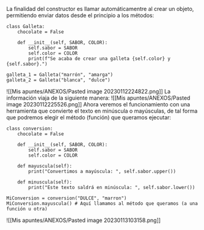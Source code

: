 La finalidad del constructor es llamar automáticamentre al crear un objeto, permitiendo enviar datos desde el principio a los métodos:
```
class Galleta:
    chocolate = False

    def __init__(self, SABOR, COLOR):
        self.sabor = SABOR
        self.color = COLOR
        print(f"Se acaba de crear una galleta {self.color} y {self.sabor}.")

galleta_1 = Galleta("marrón", "amarga")
galleta_2 = Galleta("blanca", "dulce")
```
![[Mis apuntes/ANEXOS/Pasted image 20230112224822.png]]
La información viaja de la siguiente manera:
![[Mis apuntes/ANEXOS/Pasted image 20230112225526.png]]
Ahora veremos el funcionamiento con una herramienta que convierte el texto en minúscula o mayúsculas, de tal forma que podremos elegir el método (función) que queramos ejecutar:

```
class conversion:
    chocolate = False

    def __init__(self, SABOR, COLOR):
        self.sabor = SABOR
        self.color = COLOR

    def mayuscula(self):
        print("Convertimos a mayúscula: ", self.sabor.upper())

    def minuscula(self):
        print("Este texto saldrá en minúscula: ", self.sabor.lower())

MiConversion = conversion("DULCE", "marron")
MiConversion.mayuscula() # Aquí llamamos al método que queramos (a una función u otra)
```
![[Mis apuntes/ANEXOS/Pasted image 20230113103158.png]]
